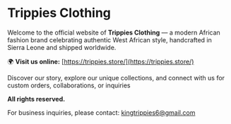 # Trippies Clothing

Welcome to the official website of **Trippies Clothing** — a modern African fashion brand celebrating authentic West African style, handcrafted in Sierra Leone and shipped worldwide.

🌍 **Visit us online:** [https://trippies.store/](https://trippies.store/)

Discover our story, explore our unique collections, and connect with us for custom orders, collaborations, or inquiries 

**All rights reserved.**

For business inquiries, please contact: [kingtrippies6@gmail.com](mailto:kingtrippies6@gmail.com)